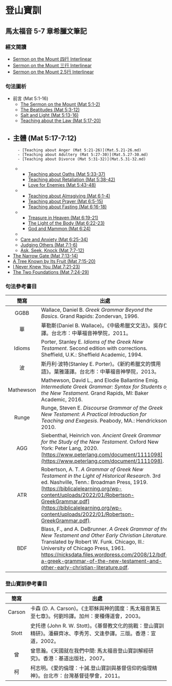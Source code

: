 # 登山寶訓

## 馬太福音 5-7 章希臘文筆記

### 經文閱讀
- [Sermon on the Mount 四行 Interlinear](SM-4lines.md)
- [Sermon on the Mount 三行 Interlinear](SM-3lines.md)
- [Sermon on the Mount 2.5行 Interlinear](SM-2.5lines.md)

### 句法圖析

- 前言 (Mat 5:1-16)
	- [The Sermon on the Mount (Mat 5:1-2)](Mat.5.1-2.md)
	- [The Beatitudes (Mat 5:3-12)](Mat.5.3-12.md)
	- [Salt and Light (Mat 5:13-16)](Mat.5.13-16.md)
	- [Teaching about the Law (Mat 5:17-20)](Mat.5.17-20.md)
- 主體 (Mat 5:17-7:12)
	- 
		- [Teaching about Anger (Mat 5:21-26)](Mat.5.21-26.md)
		- [Teaching about Adultery (Mat 5:27-30)](Mat.5.27-30.md)
		- [Teaching about Divorce (Mat 5:31-32)](Mat.5.31-32.md)
	- 
		- [Teaching about Oaths (Mat 5:33-37)](Mat.5.33-37.md)
		- [Teaching about Retaliation (Mat 5:38-42)](Mat.5.38-42.md)
		- [Love for Enemies (Mat 5:43-48)](Mat.5.43-48.md)
	- 
		- [Teaching about Almsgiving (Mat 6:1-4)](Mat.6.1-4.md)
		- [Teaching about Prayer (Mat 6:5-15)](Mat.6.5-15.md)
		- [Teaching about Fasting (Mat 6:16-18)](Mat.6.16-18.md)
	- 
		- [Treasure in Heaven (Mat 6:19-21)](Mat.6.19-21.md)
		- [The Light of the Body (Mat 6:22-23)](Mat.6.22-23.md)
		- [God and Mammon (Mat 6:24)](Mat.6.24.md)
	- 
	- [Care and Anxiety (Mat 6:25-34)](Mat.6.25-34.md)
	- [Judging Others (Mat 7:1-6)](Mat.7.1-6.md)
	- [Ask, Seek, Knock (Mat 7:7-12)](Mat.7.7-12.md)
- [The Narrow Gate (Mat 7:13-14)](Mat.7.13-14.md)
- [A Tree Known by Its Fruit (Mat 7:15-20)](Mat.7.15-20.md)
- [I Never Knew You (Mat 7:21-23)](Mat.7.21-23.md)
- [The Two Foundations (Mat 7:24-29)](Mat.7.24-29.md)


### 句法參考書目
簡寫 | 出處
:------:| --- 
GGBB | Wallace, Daniel B. <em>Greek Grammar Beyond the Basics</em>. Grand Rapids: Zondervan, 1996.
華 | 華勒斯(Daniel B. Wallace)。《中級希臘文文法》。吳存仁譯。台北市：中華福音神學院，2011。
Idioms | Porter, Stanley E. <em>Idioms of the Greek New Testament</em>. Second edition with corrections. Sheffield, U.K.: Sheffield Academic, 1994.
波 | 斯丹利‧波特(Stanley E. Porter)。《新約希臘文的慣用語》。葉雅蓮譯。台北市：中華福音神學院，2013。
Mathewson | Mathewson, David L., and Elodie Ballantine Emig. <em>Intermediate Greek Grammar: Syntax for Students of the New Testament</em>. Grand Rapids, MI: Baker Academic, 2016.
Runge | Runge, Steven E. <em>Discourse Grammar of the Greek New Testament: A Practical Introduction for Teaching and Exegesis</em>. Peabody, MA.: Hendrickson, 2010.
AGG | Siebenthal, Heinrich von. _Ancient Greek Grammar for the Study of the New Testament_. Oxford New York: Peter Lang, 2020. [https://www.peterlang.com/document/1111098](https://www.peterlang.com/document/1111098).
ATR | Robertson, A. T. _A Grammar of Greek New Testament in the Light of Historical Research_. 3rd ed. Nashville, Tenn.: Broadman Press, 1919. [https://biblicalelearning.org/wp-content/uploads/2022/01/Robertson-GreekGrammar.pdf](https://biblicalelearning.org/wp-content/uploads/2022/01/Robertson-GreekGrammar.pdf).
BDF | Blass, F., and A. DeBrunner. _A Greek Grammar of the New Testament and Other Early Christian Literature_. Translated by Robert W. Funk. Chicago, Ill.: University of Chicago Press, 1961. https://nicksdata.files.wordpress.com/2008/12/bdf-a-greek-grammar-of-the-new-testament-and-other-early-christian-literature.pdf.



### 登山寶訓參考書目
簡寫 | 出處
:------:| --- 
Carson | 卡森 (D. A. Carson)。《主耶穌與神的國度：馬太福音第五至七章》。何劉玲譯。加州：麥種傳道會，2003。
Stott | 史托德 (John R. W. Stott)。《基督教文化的挑戰：登山寶訓精研》。潘蘇齊冰、李秀芳、文逢參譯。三版。香港：宣道，2002。
曾 | 曾思瀚。《天國就在我們中間: 馬太福音登山寶訓解經研究》。香港：基道出版社，2007。
柯 | 柯志明。《愛的倫理：十誡.登山寶訓與基督信仰的倫理精神》。台北巿：台灣基督徒學會，2011。






